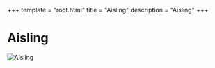 +++
template = "root.html"
title = "Aisling"
description = "Aisling"
+++

# Aisling
![Aisling](/Heroes/Aisling.png)